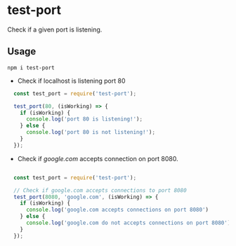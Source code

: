 # test-port

Check if a given port is listening.

## Usage

`npm i test-port`

* Check if localhost is listening port 80

```js
  const test_port = require('test-port');

  test_port(80, (isWorking) => {
    if (isWorking) {
      console.log('port 80 is listening!');
    } else {
      console.log('port 80 is not listening!');
    }
  });
```

* Check if *google.com* accepts connection on port 8080.

```js

  const test_port = require('test-port');

  // Check if google.com accepts connections to port 8080
  test_port(8080, 'google.com', (isWorking) => {
    if (isWorking) {
      console.log('google.com accepts connections on port 8080')
    } else {
      console.log('google.com do not accepts connections on port 8080')
    }
  });
```

